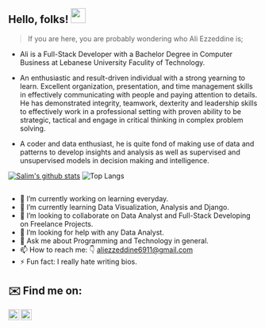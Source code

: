 <!-- - 👋 Hi, I’m Ali Ezzeddine 👨‍💼
- 👀 I’m interested in Programming 💻
- 🌱 I’m currently learning Python & Django
- 💞️ I’m looking to collaborate on Freelance Projects (Web/Software Applications)
- 📫 How to reach me - aliezzeddine6911@gmail.com -->

<!---
aliezzeddine96/aliezzeddine96 is a ✨ special ✨ repository because its `README.md` (this file) appears on your GitHub profile.
You can click the Preview link to take a look at your changes.
--->

## Hello, folks! <img src="https://raw.githubusercontent.com/MartinHeinz/MartinHeinz/master/wave.gif" width="30px">

> If you are here, you are probably wondering who Ali Ezzeddine is; 

- Ali is a Full-Stack Developer with a Bachelor Degree in Computer Business at Lebanese University Faculity of Technology.

- An enthusiastic and result-driven individual with a strong yearning to learn. Excellent organization, presentation, and time management skills in effectively communicating with people and paying attention to details. He has demonstrated integrity, teamwork, dexterity and leadership skills to effectively work in a professional setting with proven ability to be strategic, tactical and engage in critical thinking in complex problem solving.

- A coder and data enthusiast, he is quite fond of making use of data and patterns to develop insights and analysis as well as supervised and unsupervised models in decision making and intelligence.

[![Salim's github stats](https://github-readme-stats.vercel.app/api?username=aliezzeddine96)](https://github.com/aliezzeddine96/github-readme-stats&theme=vue)
![Top Langs](https://github-readme-stats.vercel.app/api/top-langs/?username=aliezzeddine96&theme=vue)

##
- 🔭 I’m currently working on learning everyday.
- 🌱 I’m currently learning Data Visualization, Analysis and Django.
- 👯 I’m looking to collaborate on Data Analyst and Full-Stack Developing on Freelance Projects.
- 🤔 I’m looking for help with any Data Analyst.
- 💬 Ask me about Programming and Technology in general.
- 📫 How to reach me: 👇
        aliezzeddine6911@gmail.com
- ⚡ Fun fact: I really hate writing bios.

## ✉️ Find me on:

[<img align="left" alt="Ali Ezzeddine | LinkedIn" width="22px" src="https://cdn.jsdelivr.net/npm/simple-icons@v3/icons/linkedin.svg" />](https://www.linkedin.com/in/aliezzeddine96/)
[<img align="left" alt="Ali.Ezz | Instagram" width="22px" src="https://cdn.jsdelivr.net/npm/simple-icons@v3/icons/instagram.svg" />](https://www.instagram.com/aliiezzeddine)
